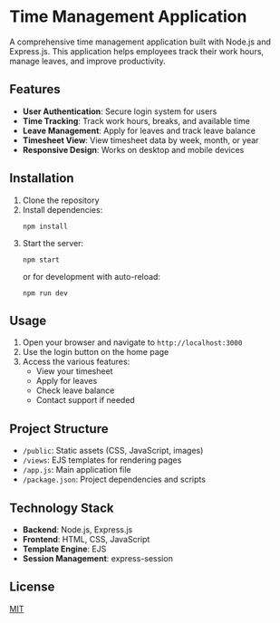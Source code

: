 # Time Management Application

A comprehensive time management application built with Node.js and Express.js. This application helps employees track their work hours, manage leaves, and improve productivity.

## Features

- **User Authentication**: Secure login system for users
- **Time Tracking**: Track work hours, breaks, and available time
- **Leave Management**: Apply for leaves and track leave balance
- **Timesheet View**: View timesheet data by week, month, or year
- **Responsive Design**: Works on desktop and mobile devices

## Installation

1. Clone the repository
2. Install dependencies:
   ```
   npm install
   ```
3. Start the server:
   ```
   npm start
   ```
   or for development with auto-reload:
   ```
   npm run dev
   ```

## Usage

1. Open your browser and navigate to `http://localhost:3000`
2. Use the login button on the home page
3. Access the various features:
   - View your timesheet
   - Apply for leaves
   - Check leave balance
   - Contact support if needed

## Project Structure

- `/public`: Static assets (CSS, JavaScript, images)
- `/views`: EJS templates for rendering pages
- `/app.js`: Main application file
- `/package.json`: Project dependencies and scripts

## Technology Stack

- **Backend**: Node.js, Express.js
- **Frontend**: HTML, CSS, JavaScript
- **Template Engine**: EJS
- **Session Management**: express-session

## License

[MIT](LICENSE)
